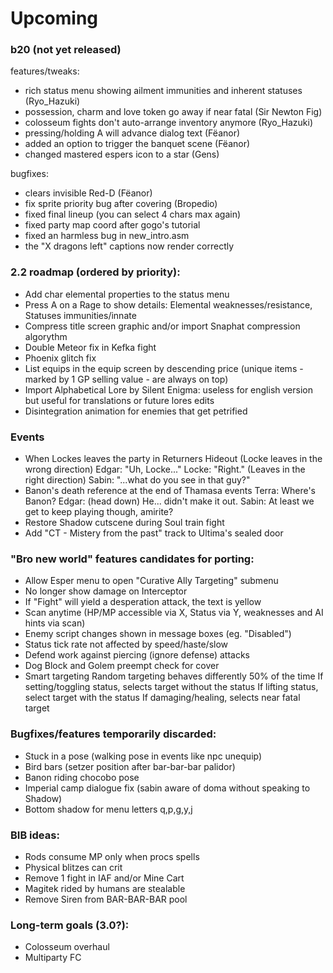 # Upcoming

### b20 (not yet released)
features/tweaks:
- rich status menu showing ailment immunities and inherent statuses (Ryo_Hazuki)
- possession, charm and love token go away if near fatal (Sir Newton Fig)
- colosseum fights don't auto-arrange inventory anymore (Ryo_Hazuki)
- pressing/holding A will advance dialog text (Fëanor)
- added an option to trigger the banquet scene (Fëanor)
- changed mastered espers icon to a star (Gens)

bugfixes:
- clears invisible Red-D (Fëanor)
- fix sprite priority bug after covering (Bropedio)
- fixed final lineup (you can select 4 chars max again)
- fixed party map coord after gogo's tutorial
- fixed an harmless bug in new_intro.asm
- the "X dragons left" captions now render correctly

### 2.2 roadmap (ordered by priority):

- Add char elemental properties to the status menu
- Press A on a Rage to show details: Elemental weaknesses/resistance, Statuses immunities/innate
- Compress title screen graphic and/or import Snaphat compression algorythm
- Double Meteor fix in Kefka fight
- Phoenix glitch fix
- List equips in the equip screen by descending price (unique items - marked by 1 GP selling value - are always on top)
- Import Alphabetical Lore by Silent Enigma: useless for english version but useful for translations or future lores edits
- Disintegration animation for enemies that get petrified

### Events
- When Lockes leaves the party in Returners Hideout
	(Locke leaves in the wrong direction)
	Edgar: "Uh, Locke..."
	Locke: "Right."
	(Leaves in the right direction)
	Sabin: "...what do you see in that guy?"
- Banon's death reference at the end of Thamasa events 
	Terra: Where's Banon?
	Edgar: (head down) He... didn't make it out.
	Sabin: At least we get to keep playing though, amirite?
- Restore Shadow cutscene during Soul train fight
- Add "CT - Mistery from the past" track to Ultima's sealed door

### "Bro new world" features candidates for porting:
- Allow Esper menu to open "Curative Ally Targeting" submenu
- No longer show damage on Interceptor
- If "Fight" will yield a desperation attack, the text is yellow 
- Scan anytime (HP/MP accessible via X, Status via Y, weaknesses and AI hints via scan)
- Enemy script changes shown in message boxes (eg. "Disabled")
- Status tick rate not affected by speed/haste/slow
- Defend work against piercing (ignore defense) attacks
- Dog Block and Golem preempt check for cover
- Smart targeting
	Random targeting behaves differently 50% of the time
	If setting/toggling status, selects target without the status
	If lifting status, select target with the status
	If damaging/healing, selects near fatal target

### Bugfixes/features temporarily discarded:
- Stuck in a pose (walking pose in events like npc unequip)
- Bird bars (setzer position after bar-bar-bar palidor)
- Banon riding chocobo pose 
- Imperial camp dialogue fix (sabin aware of doma without speaking to Shadow)
- Bottom shadow for menu letters q,p,g,y,j

### BIB ideas:
- Rods consume MP only when procs spells
- Physical blitzes can crit
- Remove 1 fight in IAF and/or Mine Cart
- Magitek rided by humans are stealable
- Remove Siren from BAR-BAR-BAR pool

### Long-term goals (3.0?):
- Colosseum overhaul
- Multiparty FC
